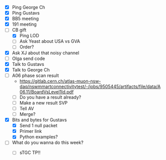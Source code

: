 - [x] Ping George Ch
- [x] Ping Gustavs
- [x] BB5 meeting
- [x] 191 meeting
- [ ] CB gift
  - [x] Ping LOD
  - [ ] Ask Yeast about USA vs GVA
  - [ ] Order?
- [x] Ask XJ about that noisy channel
- [ ] Olga send code
- [x] Talk to Gustavs
- [x] Talk to George Ch
- [ ] A06 phase scan result
  - https://gitlab.cern.ch/atlas-muon-nsw-daq/nswmmartconnectivitytest/-/jobs/9505445/artifacts/file/data/A06.11/BoardVsLevel1Id.pdf
  - [ ] Do you have a result already?
  - [ ] Make a new result SVP
  - [ ] Tell AV
  - [ ] Merge?
- [x] Bits and bytes for Gustavs
  - [x] Send 1 null packet
  - [x] Primer link
  - [x] Python examples?
- [ ] What do you wanna do this week?
  - [ ] sTGC TP!!
  
